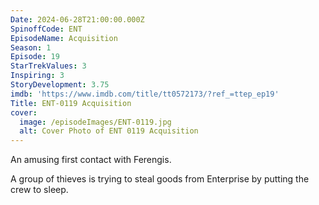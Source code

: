 ```yaml
---
Date: 2024-06-28T21:00:00.000Z
SpinoffCode: ENT
EpisodeName: Acquisition
Season: 1
Episode: 19
StarTrekValues: 3
Inspiring: 3
StoryDevelopment: 3.75
imdb: 'https://www.imdb.com/title/tt0572173/?ref_=ttep_ep19'
Title: ENT-0119 Acquisition
cover:
  image: /episodeImages/ENT-0119.jpg
  alt: Cover Photo of ENT 0119 Acquisition
---
```


An amusing first contact with Ferengis.

A group of thieves is trying to steal goods from Enterprise by putting the crew to sleep.
